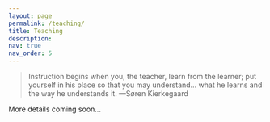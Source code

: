 ```yaml
---
layout: page
permalink: /teaching/
title: Teaching
description: 
nav: true
nav_order: 5
---
```


<blockquote>
    Instruction begins when you, the teacher, learn from the learner; put yourself in his place so that you may understand… what he learns and the way he understands it.
    —Søren Kierkegaard
</blockquote>


More details coming soon...
